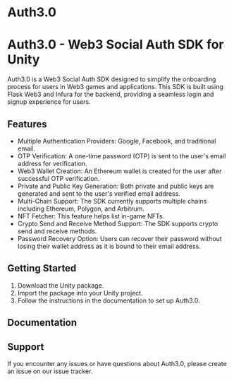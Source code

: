 # Auth3.0
# Auth3.0 - Web3 Social Auth SDK for Unity

Auth3.0 is a Web3 Social Auth SDK designed to simplify the onboarding process for users in Web3 games and applications. This SDK is built using Flask Web3 and Infura for the backend, providing a seamless login and signup experience for users.

## Features

- Multiple Authentication Providers: Google, Facebook, and traditional email.
- OTP Verification: A one-time password (OTP) is sent to the user's email address for verification.
- Web3 Wallet Creation: An Ethereum wallet is created for the user after successful OTP verification.
- Private and Public Key Generation: Both private and public keys are generated and sent to the user's verified email address.
- Multi-Chain Support: The SDK currently supports multiple chains including Ethereum, Polygon, and Arbitrum.
- NFT Fetcher: This feature helps list in-game NFTs.
- Crypto Send and Receive Method Support: The SDK supports crypto send and receive methods.
- Password Recovery Option: Users can recover their password without losing their wallet address as it is bound to their email address.

## Getting Started

1. Download the Unity package.
2. Import the package into your Unity project.
3. Follow the instructions in the documentation to set up Auth3.0.

## Documentation


## Support

If you encounter any issues or have questions about Auth3.0, please create an issue on our issue tracker.

